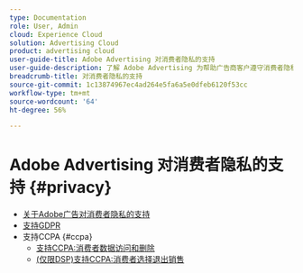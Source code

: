 ```yaml
---
type: Documentation
role: User, Admin
cloud: Experience Cloud
solution: Advertising Cloud
product: advertising cloud
user-guide-title: Adobe Advertising 对消费者隐私的支持
user-guide-description: 了解 Adobe Advertising 为帮助广告商客户遵守消费者隐私保护法而提供的安全和隐私控制措施。
breadcrumb-title: 对消费者隐私的支持
source-git-commit: 1c13874967ec4ad264e5fa6a5e0dfeb6120f53cc
workflow-type: tm+mt
source-wordcount: '64'
ht-degree: 56%

---
```



# Adobe Advertising 对消费者隐私的支持 {#privacy}

+ [关于Adobe广告对消费者隐私的支持](/help/privacy/home.md)
+ [支持GDPR](/help/privacy/advertising-gdpr.md)
+ 支持CCPA {#ccpa}
   + [支持CCPA:消费者数据访问和删除](/help/privacy/ccpa-access-delete.md)
   + [(仅限DSP)支持CCPA:消费者选择退出销售](/help/privacy/ccpa-opt-out-of-sale.md)
